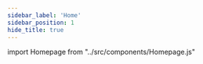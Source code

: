 ```yaml
---
sidebar_label: 'Home'
sidebar_position: 1
hide_title: true
---
```


import Homepage from "../src/components/Homepage.js"

<Homepage></Homepage>